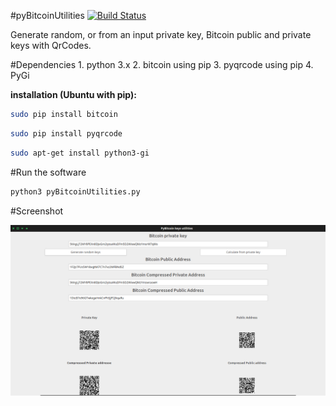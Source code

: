 #pyBitcoinUtilities
[![Build Status](https://drone.io/github.com/Chiheb-Nexus/pyBitcoinUtilites/status.png)](https://drone.io/github.com/Chiheb-Nexus/pyBitcoinUtilites/latest)

Generate random, or from an input private key, Bitcoin public and private keys with QrCodes.

#Dependencies
    1. python 3.x
    2. bitcoin using pip
    3. pyqrcode using pip
    4. PyGi 

**installation (Ubuntu with pip):**
```bash
sudo pip install bitcoin
```
```bash
sudo pip install pyqrcode
```
```bash
sudo apt-get install python3-gi
```

#Run the software

```bash
python3 pyBitcoinUtilities.py
```

#Screenshot

![Screenshot](https://raw.githubusercontent.com/Chiheb-Nexus/pyBitcoinUtilites/master/ui/screenshot.png  "pyBitcoinUtilities")

